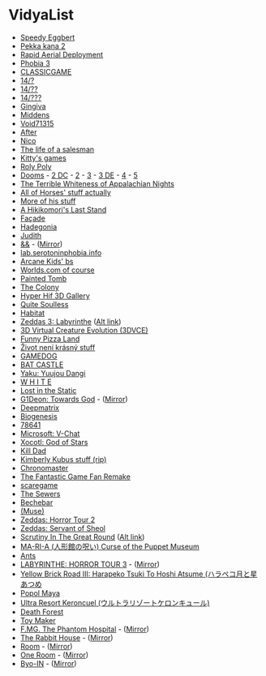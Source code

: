 # VidyaList

* [Speedy Eggbert](https://archive.org/details/speedy-eggbert)
* [Pekka kana 2](https://www.pistegamez.net/game_pk2.html)
* [Rapid Aerial Deployment](https://archive.org/details/swizzle_demu_Rad)
* [Phobia 3](https://archive.org/details/tucows_275302_Phobia_III_-_Edge_Of_Humanity)
* [CLASSICGAME](https://iamqqqqqqq.itch.io/classicgame)
* [14/?](http://etgmz14.g1.xrea.com/ksg/14hatena.html)
* [14/??](http://etgmz14.g1.xrea.com/ksg/142.html)
* [14/???](http://etgmz14.g1.xrea.com/143.html)
* [Gingiva](https://gamejolt.com/games/gingiva/17758)
* [Middens](https://rpgmaker.net/games/3843/)
* [Void71315](https://dylasch.itch.io/void71315)
* [After](https://aaronoldenburg.itch.io/after)
* [Nico](https://gamejolt.com/games/nico/60751)
* [The life of a salesman](https://web.archive.org/web/20141016143513/http://sandbox.yoyogames.com/games/140512-the-life-of-a-salesman-remake)
* [Kitty's games](https://kittyhorrorshow.itch.io/)
* [Roly Poly](https://drive.google.com/drive/folders/1pHj_hv0QGPD8kkQPzCBG8HJ0ph725_Wq)
* [Dooms](http://www.mediafire.com/file/1nangxb0c7klka1/Dooms_-_Remade_v1.02_%2528MISTER_BIG_T%2529.rar/file) -  [2 DC](https://web.archive.org/web/20070701213310/http://www.givemebeer.caliburgames.com/dooms2.html) - [2](http://www.mediafire.com/file/sz4fdbz9snfpw9z/Dooms_2_-_Seas_Of_Blood_%2528Mister_Big_T%2529.rar/file) - [3](http://www.mediafire.com/file/gveb9j52p3ha92j/DOOMS_3_%2528MISTER_BIG_T%2529.zip/file) - [3 DE](http://www.mediafire.com/file/yakk58ndkhyws8x/Dooms_3_-_Deluxe_Edition_%2528MISTER_BIG_T%2529.rar/file) - [4](http://www.mediafire.com/file/hjg2ihn5cy0678d/Dooms_4_-_End_Game_%2528MISTER_BIG_T%2529.zip/file) - [5](https://www.mediafire.com/file/qek85v7wfdvny0k/Dooms_5_%2528MISTERBIGT%2529%2528RM2k3%2529.rar/file)
* [The Terrible Whiteness of Appalachian Nights](https://ded.increpare.com/~locus/whiteness/)
* [All of Horses' stuff actually](https://iamqqqqqqq.itch.io/)
* [More of his stuff](https://www.dropbox.com/s/sqlz2zxbm3pityr/I'MSOMNIA%20demo%20v2.zip?dl=0&file_subpath=%2FI%27MSOMNIA+demo+v2)
* [A Hikikomori's Last Stand](https://www.dropbox.com/s/t060xm4xtqr40br/A%20Hikikomori's%20Last%20Stand%20Installer.zip)
* [Façade](https://www.playablstudios.com/facade)
* [Hadegonia](https://www.moddb.com/games/hadegonia)
* [Judith](http://distractionware.com/blog/2009/04/judith/)
* [&&](https://mega.nz/#!fxNBmIRS!ahoN75BHvEaqxMfSY3z-Y1p4ETPtcV9yb4KxBc_H1IQ) - ([Mirror](https://drive.google.com/open?id=1EnH7kZTJ2j-xM3gT70gCkQScxG4iHKRS))
* [lab.serotoninphobia.info](http://lab.serotoninphobia.info/)
* [Arcane Kids' bs](https://arcanekids.com/)
* [Worlds.com of course](http://www-static.us.worlds.net/cgi-bin/download.cgi?action=full&bundle=WorldsCurrentVer)
* [Painted Tomb](https://gamejolt.com/games/painted-tomb/48849)
* [The Colony](https://www.mobygames.com/game/colony)
* [Hyper Hif 3D Gallery ](http://hypergif3dgallery.com/)
* [Quite Soulless](http://web.archive.org/web/20111103074648/http://www.quitesoulless.com/QSdemosetup.exe)
* [Habitat](https://frandallfarmer.github.io/neohabitat-doc/docs/)
* [Zeddas 3: Labyrinthe](https://mega.nz/file/kE9xiZiI#pIgWtyBAYLTRd2mF5YD-o45PM0muzm7_d7oxEwJZKNE) ([Alt link](https://mega.nz/folder/u7wDjAQY#xRkjB6D4q3IKdS9Om75hNQ))
* [3D Virtual Creature Evolution (3DVCE)](http://www.mediafire.com/file/s71k1ri6xo28qri/3D_Creature_Evolution.zip/file)
* [Funny Pizza Land](https://www.indiedb.com/games/funny-pizza-land)
* [Život není krásný stuff](http://znk.cz/en/games/)
* [GAMEDOG](https://zerofeedback.tumblr.com/post/50425273711/gamedog-quimdung-thecatamites)
* [BAT CASTLE](https://gamejolt.com/games/bat-castle/5049)
* [Yaku: Yuujou Dangi](https://drive.google.com/open?id=1gCmHoBjDPqBnH5EH2v9jfv9Cjik0Alym)
* [W H I T E](https://yitzilitt.itch.io/white) 
* [Lost in the Static](https://silverspaceship.com/static/)
* [G1Deon: Towards God](https://mega.nz/folder/UIkUkALD#amR25OFOYQOD63mCNBbrMQ) - ([Mirror](https://drive.google.com/drive/folders/1OahnrZJLB0yORe1qBjMhgDfblxDH1ZCn))
* [Deepmatrix](http://www.deepmatrix.org/)
* [Biogenesis](https://sourceforge.net/projects/biogenesis/)
* [78641](http://gzstorm.com/78641/)
* [Microsoft: V-Chat](http://timigi.com/Stuff/Archive/vchat/vchat.html)
* [Xocotl: God of Stars](https://web.archive.org/web/20141016172544/http://sandbox.yoyogames.com/games/29094/download)
* [Kill Dad](https://nurseostsaudy.itch.io/kill-dad)
* [Kimberly Kubus stuff (rip)](http://www.revengeofthesunfish.com/Kubus.html)
* [Chronomaster](https://archive.org/details/chronomaster)
* [The Fantastic Game Fan Remake](https://www.indiedb.com/games/the-fantastic-game-remake/downloads/fantastic1fan-v462eb)
* [scaregame](http://www.mediafire.com/file/t7vjc8d8umcr4rj/scaregame.zip/file)
* [The Sewers](https://www.indiedb.com/games/the-sewers)
* [Bechebar](https://drive.google.com/open?id=1SdamR4bDX03fUs6ym1jX0XbPJ_13-c9f)
* [(Muse)](http://www.mediafire.com/file/k6di90of00bgtht/[(Muse)]v0.8_.rar)
* [Zeddas: Horror Tour 2](https://mega.nz/folder/8wtgUQ5Z#0XGFwKJiOvKkLXrXtDhJpw)
* [Zeddas: Servant of Sheol](https://www.4shared.com/dir/2518590/f492d2e4/Zeddas.html#dir=-vJzhd0X)
* [Scrutiny In The Great Round](https://archive.org/details/scrutiny-in-the-great-round) ([Alt link](https://www.4shared.com/folder/38flN4E7/SITGR.html))
* [MA-RI-A (人形館の呪い) Curse of the Puppet Museum](https://archive.org/details/MARIAWindows)
* [Ants](https://www.mobygames.com/game/ants)
* [LABYRINTHE: HORROR TOUR 3](https://archive.org/details/labyrinthe/mode/2up) - ([Mirror](https://www.myabandonware.com/game/labyrinthe-horror-tour-3-c5x))
* [Yellow Brick Road III: Harapeko Tsuki To Hoshi Atsume (ハラペコ月と星あつめ](https://www.macintoshrepository.org/18927-yellow-brick-road-iii-harapeko-tsuki-to-hoshi-atsume-ハラペコ月と星あつめ)
* [Popol Maya](https://archive.org/details/PopolMaya_1997)
* [Ultra Resort Keroncuel (ウルトラリゾートケロンキュール)](https://www.macintoshrepository.org/20075-ultra-resort-keroncuel-ウルトラリゾートケロンキュール-)
* [Death Forest](https://satansad.itch.io/death-forest)
* [Toy Maker](https://satansad.itch.io/toy-maker)
* [F.MG. The Phantom Hospital](https://www.freem.ne.jp/win/game/13072) - ([Mirror](https://drive.google.com/open?id=1zZPZfN2U21DV8Tt_8J7lOiqvIwZvWBkY))
* [The Rabbit House](https://www.freem.ne.jp/win/game/8903) - ([Mirror](https://drive.google.com/open?id=1QOpDm6owpci5hqZSgKe-omL5Hpai71OL))
* [Room](https://www.freem.ne.jp/win/game/7740) - ([Mirror](https://drive.google.com/open?id=1O-Vx4wgj5MeKzstnKL0kHXbedUgOOu6s))
* [One Room](https://www.freem.ne.jp/win/game/6602) - ([Mirror](https://drive.google.com/open?id=1HgF2mtkVpQ6StB-5uaA6eHg0LRZb9CEs))
* [Byo-IN](https://www.freem.ne.jp/win/game/9839) - ([Mirror](https://drive.google.com/open?id=1wwWkczuScOLA9yElw2H9VG9NY44sRQeW))

















